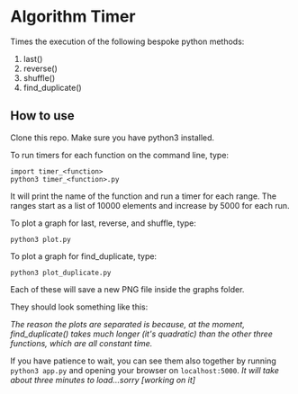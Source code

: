 # Algorithm Timer

Times the execution of the following bespoke python methods:

1. last()
2. reverse()
3. shuffle()
4. find_duplicate()

## How to use

Clone this repo. Make sure you have python3 installed.

To run timers for each function on the command line, type:

```
import timer_<function>
python3 timer_<function>.py
```

It will print the name of the function and run a timer for each range. The ranges start as a list of 10000 elements and increase by 5000 for each run.

To plot a graph for last, reverse, and shuffle, type:

```
python3 plot.py
```

To plot a graph for find_duplicate, type:

```
python3 plot_duplicate.py
```

Each of these will save a new PNG file inside the graphs folder.

They should look something like this:

[](./graphs/last_reverse_shuffle_two.png)
[](./graphs/find_duplicate_second_attempt.png)

_The reason the plots are separated is because, at the moment, find_duplicate() takes much longer (it's quadratic) than the other three functions, which are all constant time._

If you have patience to wait, you can see them also together by running `python3 app.py` and opening your browser on `localhost:5000`. _It will take about three minutes to load...sorry [working on it]_
